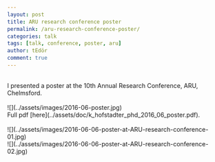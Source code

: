 ```yaml
---
layout: post
title: ARU research conference poster
permalink: /aru-research-conference-poster/
categories: talk
tags: [talk, conference, poster, aru]
author: tEdör
comment: true
---
```

<br>
I presented a poster at the 10th Annual Research Conference, ARU, Chelmsford.
<br>
<br>
![](../assets/images/2016-06-poster.jpg)
<br>
Full pdf [here](../assets/doc/k_hofstadter_phd_2016_06_poster.pdf).
<br>
<br>
![](../assets/images/2016-06-06-poster-at-ARU-research-conference-01.jpg)
<br>
![](../assets/images/2016-06-06-poster-at-ARU-research-conference-02.jpg)
